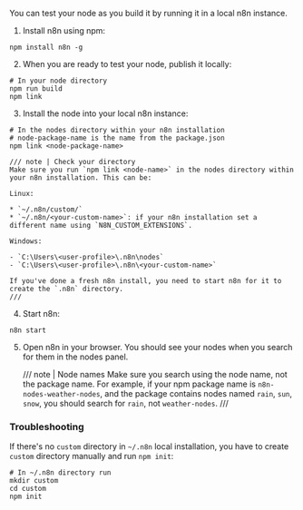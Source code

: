You can test your node as you build it by running it in a local n8n instance.

1. Install n8n using npm:
  ```shell
  npm install n8n -g
  ```
2. When you are ready to test your node, publish it locally:
  ```shell
  # In your node directory
  npm run build
  npm link
  ```
3. Install the node into your local n8n instance:
  ```shell
  # In the nodes directory within your n8n installation
  # node-package-name is the name from the package.json
  npm link <node-package-name>
  ```

    /// note | Check your directory
    Make sure you run `npm link <node-name>` in the nodes directory within your n8n installation. This can be: 
    
    Linux:

    * `~/.n8n/custom/`
    * `~/.n8n/<your-custom-name>`: if your n8n installation set a different name using `N8N_CUSTOM_EXTENSIONS`.

    Windows:

    - `C:\Users\<user-profile>\.n8n\nodes`
    - `C:\Users\<user-profile>\.n8n\<your-custom-name>`

    If you've done a fresh n8n install, you need to start n8n for it to create the `.n8n` directory.
    ///

4. Start n8n:
  ```
  n8n start
  ```
5. Open n8n in your browser. You should see your nodes when you search for them in the nodes panel.

    /// note | Node names
    Make sure you search using the node name, not the package name. For example, if your npm package name is `n8n-nodes-weather-nodes`, and the package contains nodes named `rain`, `sun`, `snow`, you should search for `rain`, not `weather-nodes`. 
    ///

### Troubleshooting

If there's no `custom` directory in `~/.n8n` local installation, you have to create `custom` directory manually and run `npm init`:

```shell
# In ~/.n8n directory run
mkdir custom 
cd custom 
npm init
```

